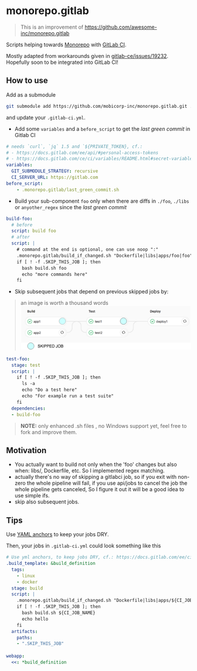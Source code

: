 # monorepo.gitlab
> This is an improvement of https://github.com/awesome-inc/monorepo.gitlab

Scripts helping towards [Monorepo](https://medium.com/@maoberlehner/monorepos-in-the-wild-33c6eb246cb9) with [GitLab CI](https://docs.gitlab.com/ee/ci/yaml/).

Mostly adapted from workarounds given in [gitlab-ce/issues/19232](https://gitlab.com/gitlab-org/gitlab-ce/issues/19232).
Hopefully soon to be integrated into GitLab CI!

## How to use

Add as a submodule

```bash
git submodule add https://github.com/mobicorp-inc/monorepo.gitlab.git .monorepo.gitlab
```

and update your `.gitlab-ci.yml`.

- Add some `variables` and a `before_script` to get the *last green commit* in Gitlab CI

```yml
# needs `curl`, `jq` 1.5 and `${PRIVATE_TOKEN}, cf.:
# - https://docs.gitlab.com/ee/api/#personal-access-tokens
# - https://docs.gitlab.com/ce/ci/variables/README.html#secret-variables
variables:
  GIT_SUBMODULE_STRATEGY: recursive
  CI_SERVER_URL: https://gitlab.com
before_script:
    - .monorepo.gitlab/last_green_commit.sh
```

- Build your sub-component `foo` only when there are diffs in `./foo`, `./libs` or `anyother_regex` since the *last green commit*

```yml
build-foo:
  # before
  script: build foo
  # after
  script: |
    # command at the end is optional, one can use noop ":"
    .monorepo.gitlab/build_if_changed.sh "Dockerfile|libs|apps/foo|foo"
    if [ ! -f .SKIP_THIS_JOB ]; then
      bash build.sh foo
      echo "more commands here"
    fi
```

- Skip subsequent jobs that depend on previous skipped jobs by:

> an image is worth a thousand words
![image](skip_jobs.png)

```yml
test-foo:
  stage: test
  script: |
    if [ ! -f .SKIP_THIS_JOB ]; then
      ls -a
      echo "Do a test here"
      echo "For example run a test suite"
    fi
  dependencies:
  - build-foo
```

> **NOTE:** only enhanced .sh files , no Windows support yet, feel free to fork and improve them.

## Motivation

* You actually want to build not only when the 'foo' changes but also when: libs/, Dockerfile, etc. So I implemented regex matching.
* actually there's no way of skipping a gitlabci job, so if you exit with non-zero the whole pipeline will fail, if you use api/jobs to cancel the job the whole pipeline gets canceled, So I figure it out it will be a good idea to use simple ifs.
* skip also subsequent jobs.

## Tips

Use [YAML anchors](http://blog.daemonl.com/2016/02/yaml.html#yaml-anchors-references-extend) to keep your jobs DRY.

Then, your jobs in `.gitlab-ci.yml` could look something like this

```yml
# Use yml anchors, to keep jobs DRY, cf.: https://docs.gitlab.com/ee/ci/yaml/#anchors
.build_template: &build_definition
  tags:
    - linux
    - docker
  stage: build
  script: |
    .monorepo.gitlab/build_if_changed.sh "Dockerfile|libs|apps/${CI_JOB_NAME}"  ":"
    if [ ! -f .SKIP_THIS_JOB ]; then
      bash build.sh ${CI_JOB_NAME}
      echo hello
    fi
  artifacts:
    paths:
    - ".SKIP_THIS_JOB"

webapp:
  <<: *build_definition

```